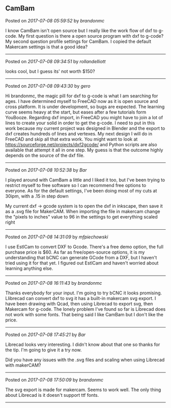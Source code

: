 ## CamBam
Posted on *2017-07-08 05:59:52* by *brandonmc*

I know CamBam isn't open source but I really like the work flow of dxf to g-code. My first question is there a open source program with dxf to g-code? My second question profile settings for CamBam. I copied the default Makercam settings is that a good idea?

---

Posted on *2017-07-08 09:34:51* by *rollandelliott*

looks cool, but I guess its' not worth $150?

---

Posted on *2017-07-08 09:43:30* by *gero*

Hi brandonmc, the magic pill for dxf to g-code is what I am searching for ages. I have determined myself to FreeCAD now as it is open source and cross platform. It is under development, so bugs are expected. The learning curve seems heavy at the start, but eases after a few tutorials form YouBooze. Regarding dxf import, in FreeCAD you might have to join a lot of lines to create your solid in order to get the g-code. I need to put in this work because my current project was designed in Blender and the export to dxf creates hundreds of lines and vertexes. My next design I will do in FreeCAD and skip all that extra work.
You might want to look at https://sourceforge.net/projects/dxf2gcode/ and Python scripts are also available that attempt it all in one step.
My guess is that the outcome highly depends on the source of the dxf file.

---

Posted on *2017-07-08 10:52:38* by *Bar*

I played around with CamBam a little and I liked it too, but I've been trying to restrict myself to free software so I can recommend free options to everyone. As for the default settings, I've been doing most of my cuts at 30ipm, with a .15 in step down 

My current dxf -> gcode system is to open the dxf in inkscape, then save it as a .svg file for MakerCAM. When importing the file in makercam change the "pixels to inches" value to 96 in the settings to get everything scaled right

---

Posted on *2017-07-08 14:31:09* by *mfpiechowski*

I use EstlCam to convert DXF to Gcode. There's a free demo option, the full purchase price is $60. As far as free/open-source options, it is my understanding that bCNC can generate GCode from a DXF, but I haven't tried using it for that yet. I figured out EstlCam and haven't worried about learning anything else.

---

Posted on *2017-07-08 16:11:43* by *brandonmc*

Thanks everybody for your input. I'm going to try bCNC it looks promising. Llibrecad can convert dxf to svg it has a built-in makercam svg export. I have been drawing with Qcad, then using Librecad to export svg, then Makercam for g-code. The lonely problem I've found so far is Librecad does not work with some fonts. That being said I like CamBam but I don't like the price.

---

Posted on *2017-07-08 17:45:21* by *Bar*

Librecad looks very interesting. I didn't know about that one so thanks for the tip. I'm going to give it a try now.

Did you have any issues with the .svg files and scaling when using Librecad with makerCAM?

---

Posted on *2017-07-08 17:50:09* by *brandonmc*

The svg export is made for makercam. Seems to work well. The only thing about Librecad is it doesn't support ttf fonts.

---

